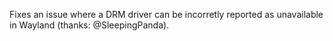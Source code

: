 Fixes an issue where a DRM driver can be incorretly reported as unavailable in Wayland (thanks: @SleepingPanda).
